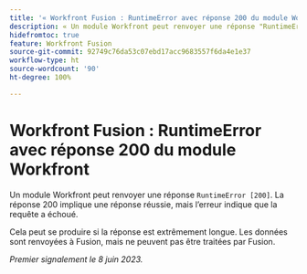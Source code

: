 ```yaml
---
title: '« Workfront Fusion : RuntimeError avec réponse 200 du module Workfront »'
description: « Un module Workfront peut renvoyer une réponse "RuntimeError [200]". La réponse 200 implique une réponse réussie, mais l’erreur indique que la requête a échoué. »
hidefromtoc: true
feature: Workfront Fusion
source-git-commit: 92749c76da53c07ebd17acc9683557f6da4e1e37
workflow-type: ht
source-wordcount: '90'
ht-degree: 100%

---
```



# Workfront Fusion : RuntimeError avec réponse 200 du module Workfront

Un module Workfront peut renvoyer une réponse `RuntimeError [200]`. La réponse 200 implique une réponse réussie, mais l’erreur indique que la requête a échoué.

Cela peut se produire si la réponse est extrêmement longue. Les données sont renvoyées à Fusion, mais ne peuvent pas être traitées par Fusion.

_Premier signalement le 8 juin 2023._
